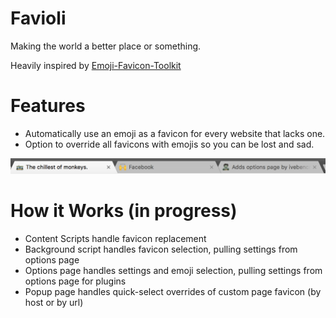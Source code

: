Favioli
=======
Making the world a better place or something.

Heavily inspired by [Emoji-Favicon-Toolkit](https://github.com/eligrey/emoji-favicon-toolkit)


Features
=======
- Automatically use an emoji as a favicon for every website that lacks one.
- Option to override all favicons with emojis so you can be lost and sad.

![Overriding all the things](./screenshots/screenshot-1.png)


How it Works (in progress)
============
 - Content Scripts handle favicon replacement
 - Background script handles favicon selection, pulling settings from options page
 - Options page handles settings and emoji selection, pulling settings from options page for plugins
 - Popup page handles quick-select overrides of custom page favicon (by host or by url)
